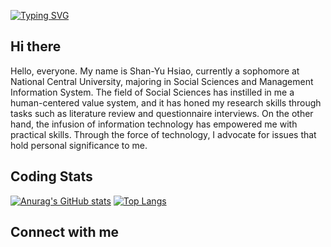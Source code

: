 [![Typing SVG](https://readme-typing-svg.demolab.com?font=Fira+Code&weight=1200&duration=700&pause=700&center=true&vCenter=true&random=false&width=1000&lines=Hi+There!!;This+is+ShanYu;Nice+to+meet+you)](https://git.io/typing-svg)

## Hi there
Hello, everyone. My name is Shan-Yu Hsiao, currently a sophomore at National Central University, majoring in Social Sciences and Management Information System. 
The field of Social Sciences has instilled in me a human-centered value system, and it has honed my research skills through tasks such as literature review and questionnaire interviews. 
On the other hand, the infusion of information technology has empowered me with practical skills. Through the force of technology, I advocate for issues that hold personal significance to me.



## Coding Stats
[![Anurag's GitHub stats](https://github-readme-stats.vercel.app/api?username=hsyisshy)](https://github.com/anuraghazra/github-readme-stats)
[![Top Langs](https://github-readme-stats.vercel.app/api/top-langs/?username=hsyisshy)](https://github.com/anuraghazra/github-readme-stats)

## Connect with me
